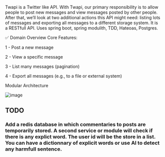 Twapi is a Twitter like API. With Twapi, our primary responsibility is to allow people to post new messages and view messages posted by other people. After that, we’ll look at two additional actions this API might need: listing lots of messages and exporting all messages to a different storage system. It is a RESTfull API. Uses spring boot, spring modulith, TDD, Hateoas, Postgres.

✅ Domain Overview
Core Features: 

1 - Post a new message

2 - View a specific message

3 - List many messages (pagination)

4 - Export all messages (e.g., to a file or external system)

Modular Architecture

![image](https://github.com/user-attachments/assets/3430ecc0-625e-4f23-8647-96a9c865456a)

## TODO
### Add a redis database in which commentaries to posts are temporarily stored. A second service or module will check if there is any explict word. The user id will be the store in a list. You can have a dictionnary of explicit words or use AI to detect any harmfull sentence.
